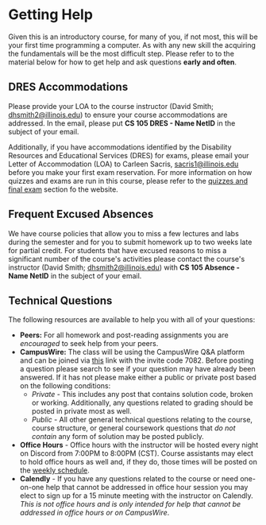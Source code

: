 # Getting Help

Given this is an introductory course, for many of you, if not most, this will be your first time programming a computer. 
As with any new skill the acquiring the fundamentals will be the most difficult step.
Please refer to to the material below for how to get help and ask questions **early and often**.

## DRES Accommodations
Please provide your LOA to the course instructor (David Smith; dhsmith2@illinois.edu) to ensure your course accommodations are addressed. In the email, please put **CS 105 DRES - Name NetID** in the subject of your email.

Additionally, if you have accommodations identified by the Disability Resources and Educational Services (DRES) for exams, please email your Letter of Accommodation (LOA) to Carleen Sacris, sacris1@illinois.edu before you make your first exam reservation.
For more information on how quizzes and exams are run in this course, please refer to the [quizzes and final exam](https://hamiltonfour.tech/cs-105-summer-21/quizzes-and-exams/) section fo the website.



## Frequent Excused Absences
We have course policies that allow you to miss a few lectures and labs during the semester and for you to submit homework up to two weeks late for partial credit. 
For students that have excused reasons to miss a significant number of the course's activities please contact the course's instructor (David Smith; dhsmith2@illinois.edu) with **CS 105 Absence - Name NetID** in the subject of your email. 

## Technical Questions

The following resources are available to help you with all of your questions:
* **Peers:** For all homework and post-reading assignments you are *encouraged* to seek help from your peers.
* **CampusWire:** The class will be using the CampusWire Q&A platform and can be joined via [this](https://campuswire.com/p/G3E8AA0B6) link with the invite code 7082. Before posting a question please search to see if your question may have already been answered. If it has not please make either a public or private post based on the following conditions:
  * *Private* - This includes any post that contains solution code, broken or working. Additionally, any questions related to grading should be posted in private most as well.
  * *Public* - All other general technical questions relating to the course, course structure, or general coursework questions that *do not contain* any form of solution may be posted publicly.
* **Office Hours** - Office hours with the instructor will be hosted every night on Discord from 7:00PM to 8:00PM (CST). Course assistants may elect to hold office hours as well and, if they do, those times will be posted on the [weekly schedule](https://hamiltonfour.tech/cs-105-summer-21/schedule/).
* **Calendly** - If you have any questions related to the course or need one-on-one help that cannot be addressed in office hour session you may elect to sign up for a 15 minute meeting with the instructor on Calendly. *This is not office hours and is only intended for help that cannot be addressed in office hours or on CampusWire*.
